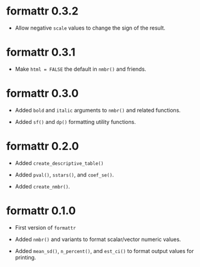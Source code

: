 # formattr 0.3.2

* Allow negative `scale` values to change the sign of the result.

# formattr 0.3.1

* Make `html = FALSE` the default in `nmbr()` and friends.

# formattr 0.3.0

* Added `bold` and `italic` arguments to `nmbr()` and related functions.

* Added `sf()` and `dp()` formatting utility functions.

# formattr 0.2.0

* Added `create_descriptive_table() `

* Added `pval()`, `sstars()`, and `coef_se()`.

* Added `create_nmbr()`.

# formattr 0.1.0

* First version of `formattr`

* Added `nmbr()` and variants to format scalar/vector numeric values.

* Added `mean_sd()`, `n_percent()`, and `est_ci()` to format output values for
  printing.
